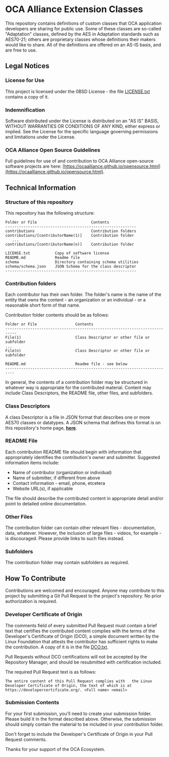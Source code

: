 # OCA Alliance Extension Classes

This repository contains definitions of custom classes that OCA application developers are sharing for public use. Some of these classes are so-called "Adaptation" classes, defined by the AES in Adaptation standards such as AES70-21; others are proprietary classes whose definitions their makers would like to share.  All of the definitions are offered on an AS-IS basis, and are free to use.

## Legal Notices

### License for Use

This project is licensed under the 0BSD License - the file [LICENSE.txt](LICENSE.txt) contains a copy of it.

### Indemnification

Software distributed under the License is distributed on an "AS IS" BASIS, WITHOUT WARRANTIES OR CONDITIONS OF ANY KIND, either express or implied. See the License for the specific language governing permissions and limitations under the License.

### OCA Alliance Open Source Guidelines

Full guidelines for use of and contribution to OCA Alliance open-source software projects are here: [https://ocaalliance.github.io/opensource.html](https://ocaalliance.github.io/opensource.html).

## Technical Information

### Structure of this repository

This repository has the following structure:
```
Folder or File                        Contents
----------------------------------------------------------
contributions                         Contribution folders
contributions/[contributorName(1)]    Contribution folder
   ...	 	
contributions/[contributorName(n)]    Contribution folder 				 
 					
LICENSE.txt           Copy of software license	
README.md             Readme file
schema                Directory containing schema utilities
schema/schema.json    JSON Schema for the class descriptor
----------------------------------------------------------
```
### Contribution folders

Each contributor has their own folder.  The folder's name is the name of the entity that owns the content - an organization or an individual - or a reasonable short form of that name.

Contribution folder contents should be as follows:
```
Folder or File                 Contents
---------------------------------------------------------------------------
File(1)                        Class Descriptor or other file or subfolder
...
File(n)                        Class Descriptor or other file or subfolder

README.md                      Readme file - see below
--------------------------------------------------------------------------
```
In general, the contents of a contribution folder may be structured in whatever way is appropriate for the contributed material.  Content may include Class Descriptors, the README file, other files, and subfolders.

### Class Descriptors

A class Descriptor is a file in JSON format that describes one or more AES70 classes or datatypes.  A JSON schema that defines this format is on this repository's home page, **[here](schema/schema.json)**.

### README File

Each contribution README file should begin with information that appropriately identifies the contribution's owner and submitter. Suggested information items include:

- Name of contributor (organization or individual)
- Name of submitter, if different from above
- Contact information - email, phone, etcetera
- Website URL(s), if applicable

The file should describe the contributed content in appropriate detail and/or point to detailed online documentation.

### Other Files
The contribution folder can contain other relevant files - documentation, data, whatever. However, the inclusion of large files - videos, for example - is discouraged.  Please provide links to such files instead.

### Subfolders
The contribution folder may contain subfolders as required.

## How To Contribute
Contributions are welcomed and encouraged.  Anyone may contribute to this project by submitting a Git Pull Request to the project's repository.  No prior authorization is required.  

### Developer Certificate of Origin 

The comments field of every submitted Pull Request must contain a brief text that certifies the contributed content complies with the terms of the Developer's Certificate of Origin (DCO), a simple document written by the Linux Foundation that attests the contributor has sufficient rights to make the contribution.  A copy of it is in the file [DCO.txt](DCO.txt).

Pull Requests without DCO certifications will not be accepted by the Repository Manager, and should be resubmitted with certification included.

The required Pull Request text is as follows:	

	The entire content of this Pull Request complies with 	the Linux Developer Certificate of Origin, the text of which is at 	https://developercertificate.org/. <Full name> <email>

### Submission Contents
For your first submission, you'll need to create your submission folder.  Please build it in the format described above.  Otherwise, the submission should simply contain the material to be included in your contribution folder.  

Don't forget to include the Developer's Certificate of Origin in your Pull Request comments.

Thanks for your support of the OCA Ecosystem.